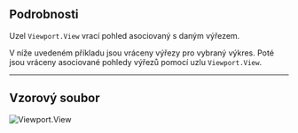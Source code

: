 ## Podrobnosti
Uzel `Viewport.View` vrací pohled asociovaný s daným výřezem.

V níže uvedeném příkladu jsou vráceny výřezy pro vybraný výkres. Poté jsou vráceny asociované pohledy výřezů pomocí uzlu `Viewport.View`.
___
## Vzorový soubor

![Viewport.View](./Revit.Elements.Viewport.View_img.jpg)
